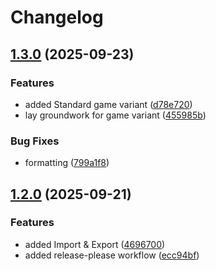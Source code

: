 # Changelog

## [1.3.0](https://github.com/ManInDark/Phase10/compare/v1.2.0...v1.3.0) (2025-09-23)


### Features

* added Standard game variant ([d78e720](https://github.com/ManInDark/Phase10/commit/d78e720be48933223ba2fb066382d7506e555805))
* lay groundwork for game variant ([455985b](https://github.com/ManInDark/Phase10/commit/455985b68cc72abe0574f84af92fdf9cc18ad324))


### Bug Fixes

* formatting ([799a1f8](https://github.com/ManInDark/Phase10/commit/799a1f849ccc00d11ea016a5df1f88c9bad1b38c))

## [1.2.0](https://github.com/ManInDark/Phase10/compare/v1.1.1...v1.2.0) (2025-09-21)


### Features

* added Import & Export ([4696700](https://github.com/ManInDark/Phase10/commit/469670076c26333022c9a6b64643b32e8272b465))
* added release-please workflow ([ecc94bf](https://github.com/ManInDark/Phase10/commit/ecc94bf6413350cb55342e40da70eac01ecc4da7))
